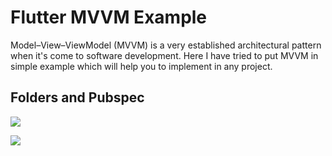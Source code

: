 # Flutter MVVM Example

Model–View–ViewModel (MVVM) is a very established architectural pattern when it's come to software development. Here I have tried to put MVVM in simple example which will help you to implement in any project. 


## Folders and Pubspec

<p align="left-top">
  <img src="https://github.com/EmreToklu00/flutter_mvvm_example/blob/main/github/lib.png">
</p>

<p align="right-top">
  <img src="https://github.com/EmreToklu00/flutter_mvvm_example/blob/main/github/pubspec.png">
</p>

